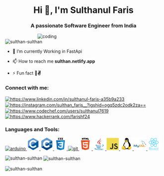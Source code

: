<h1 align="center">Hi 👋, I'm Sulthanul Faris</h1>
<h3 align="center">A passionate Software Engineer from India</h3>

<img align="right" alt ="coding" width ="400px" src="https://i.pinimg.com/originals/81/17/8b/81178b47a8598f0c81c4799f2cdd4057.gif">


<p align="left"> <img src="https://komarev.com/ghpvc/?username=sulthan-sulthan&label=Profile%20views&color=0e75b6&style=flat" alt="sulthan-sulthan" /> </p>

- 🌱 I’m currently Working in FastApi 

- 📫 How to reach me **sulthan.netlify.app**

- ⚡ Fun fact **🙌✌️**

<h3 align="left">Connect with me:</h3>
<p align="left">
<a href="[https://linkedin.com/in/https://www.linkedin.com/in/sulthanul-faris-a35b9a233](https://www.linkedin.com/in/sulthanul-faris/)" target="blank"><img align="center" src="https://raw.githubusercontent.com/rahuldkjain/github-profile-readme-generator/master/src/images/icons/Social/linked-in-alt.svg" alt="https://www.linkedin.com/in/sulthanul-faris-a35b9a233" height="30" width="40" /></a>
<a href="https://instagram.com/https://instagram.com/sulthan_faris__?igshid=ogq5zdc2odk2za==" target="blank"><img align="center" src="https://raw.githubusercontent.com/rahuldkjain/github-profile-readme-generator/master/src/images/icons/Social/instagram.svg" alt="https://instagram.com/sulthan_faris__?igshid=ogq5zdc2odk2za==" height="30" width="40" /></a>
<a href="https://www.codechef.com/users/https://www.codechef.com/users/sulthanul7619" target="blank"><img align="center" src="https://cdn.jsdelivr.net/npm/simple-icons@3.1.0/icons/codechef.svg" alt="https://www.codechef.com/users/sulthanul7619" height="30" width="40" /></a>
<a href="https://www.hackerrank.com/https://www.hackerrank.com/farishf24" target="blank"><img align="center" src="https://raw.githubusercontent.com/rahuldkjain/github-profile-readme-generator/master/src/images/icons/Social/hackerrank.svg" alt="https://www.hackerrank.com/farishf24" height="30" width="40" /></a>
</p>

<h3 align="left">Languages and Tools:</h3>
<p align="left"> <a href="https://www.arduino.cc/" target="_blank" rel="noreferrer"> <img src="https://cdn.worldvectorlogo.com/logos/arduino-1.svg" alt="arduino" width="40" height="40"/> </a> <a href="https://www.cprogramming.com/" target="_blank" rel="noreferrer"> <img src="https://raw.githubusercontent.com/devicons/devicon/master/icons/c/c-original.svg" alt="c" width="40" height="40"/> </a> <a href="https://www.w3schools.com/cpp/" target="_blank" rel="noreferrer"> <img src="https://raw.githubusercontent.com/devicons/devicon/master/icons/cplusplus/cplusplus-original.svg" alt="cplusplus" width="40" height="40"/> </a> <a href="https://www.w3schools.com/css/" target="_blank" rel="noreferrer"> <img src="https://raw.githubusercontent.com/devicons/devicon/master/icons/css3/css3-original-wordmark.svg" alt="css3" width="40" height="40"/> </a> <a href="https://git-scm.com/" target="_blank" rel="noreferrer"> <img src="https://www.vectorlogo.zone/logos/git-scm/git-scm-icon.svg" alt="git" width="40" height="40"/> </a> <a href="https://www.w3.org/html/" target="_blank" rel="noreferrer"> <img src="https://raw.githubusercontent.com/devicons/devicon/master/icons/html5/html5-original-wordmark.svg" alt="html5" width="40" height="40"/> </a> <a href="https://www.java.com" target="_blank" rel="noreferrer"> <img src="https://raw.githubusercontent.com/devicons/devicon/master/icons/java/java-original.svg" alt="java" width="40" height="40"/> </a> <a href="https://developer.mozilla.org/en-US/docs/Web/JavaScript" target="_blank" rel="noreferrer"> <img src="https://raw.githubusercontent.com/devicons/devicon/master/icons/javascript/javascript-original.svg" alt="javascript" width="40" height="40"/> </a> <a href="https://www.linux.org/" target="_blank" rel="noreferrer"> <img src="https://raw.githubusercontent.com/devicons/devicon/master/icons/linux/linux-original.svg" alt="linux" width="40" height="40"/> </a> <a href="https://www.mysql.com/" target="_blank" rel="noreferrer"> <img src="https://raw.githubusercontent.com/devicons/devicon/master/icons/mysql/mysql-original-wordmark.svg" alt="mysql" width="40" height="40"/> </a> <a href="https://reactjs.org/" target="_blank" rel="noreferrer"> <img src="https://raw.githubusercontent.com/devicons/devicon/master/icons/react/react-original-wordmark.svg" alt="react" width="40" height="40"/> </a> </p>

<p><img align="left" src="https://github-readme-stats.vercel.app/api/top-langs?username=sulthan-sulthan&show_icons=true&locale=en&layout=compact" alt="sulthan-sulthan" /></p>

<p>&nbsp;<img align="center" src="https://github-readme-stats.vercel.app/api?username=sulthan-sulthan&show_icons=true&locale=en" alt="sulthan-sulthan" /></p>

<p><img align="center" src="https://github-readme-streak-stats.herokuapp.com/?user=sulthan-sulthan&" alt="sulthan-sulthan" /></p>
